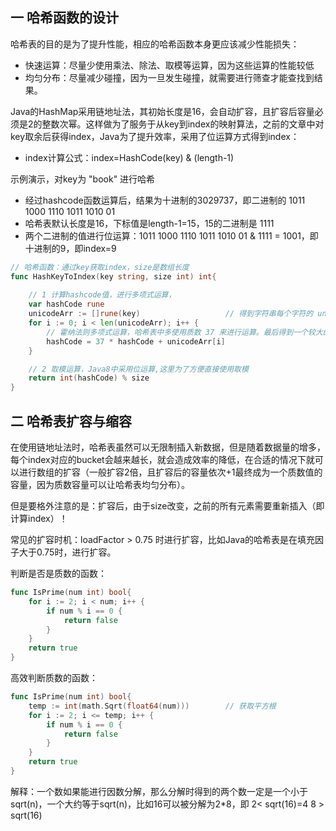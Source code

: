 ## 一 哈希函数的设计

哈希表的目的是为了提升性能，相应的哈希函数本身更应该减少性能损失：
- 快速运算：尽量少使用乘法、除法、取模等运算，因为这些运算的性能较低
- 均匀分布：尽量减少碰撞，因为一旦发生碰撞，就需要进行筛查才能查找到结果。

Java的HashMap采用链地址法，其初始长度是16，会自动扩容，且扩容后容量必须是2的整数次幂。这样做为了服务于从key到index的映射算法，之前的文章中对key取余后获得index，Java为了提升效率，采用了位运算方式得到index：
- index计算公式：index=HashCode(key) & (length-1)

示例演示，对key为 "book" 进行哈希
- 经过hashcode函数运算后，结果为十进制的3029737，即二进制的 1011 1000 1110 1011 1010 01
- 哈希表默认长度是16，下标值是length-1=15，15的二进制是 1111
- 两个二进制的值进行位运算：1011 1000 1110 1011 1010 01 & 1111 = 1001，即十进制的9，即index=9

```go
// 哈希函数：通过key获取index，size是数组长度
func HashKeyToIndex(key string, size int) int{
	
	// 1 计算hashcode值，进行多项式运算，
	var hashCode rune
	unicodeArr := []rune(key)					// 得到字符串每个字符的 unicode值
	for i := 0; i < len(unicodeArr); i++ {
		// 霍纳法则多项式运算，哈希表中多使用质数 37 来进行运算。最后得到一个较大的hashCode
		hashCode = 37 * hashCode + unicodeArr[i]
	}

	// 2 取模运算，Java8中采用位运算,这里为了方便直接使用取模
	return int(hashCode) % size
}
```

## 二 哈希表扩容与缩容

在使用链地址法时，哈希表虽然可以无限制插入新数据，但是随着数据量的增多，每个index对应的bucket会越来越长，就会造成效率的降低，在合适的情况下就可以进行数组的扩容（一般扩容2倍，且扩容后的容量依次+1最终成为一个质数值的容量，因为质数容量可以让哈希表均匀分布）。  

但是要格外注意的是：扩容后，由于size改变，之前的所有元素需要重新插入（即计算index）！

常见的扩容时机：loadFactor > 0.75 时进行扩容，比如Java的哈希表是在填充因子大于0.75时，进行扩容。  

判断是否是质数的函数：
```go
func IsPrime(num int) bool{
    for i := 2; i < num; i++ {
        if num % i == 0 {
            return false
        }
    }
    return true
}
```
高效判断质数的函数：
```go
func IsPrime(num int) bool{
	temp := int(math.Sqrt(float64(num)))		// 获取平方根
	for i := 2; i <= temp; i++ {
		if num % i == 0 {
			return false
		}
	}
	return true
}
```
解释：一个数如果能进行因数分解，那么分解时得到的两个数一定是一个小于sqrt(n)，一个大约等于sqrt(n)，比如16可以被分解为2*8，即 2< sqrt(16)=4 8 > sqrt(16)
